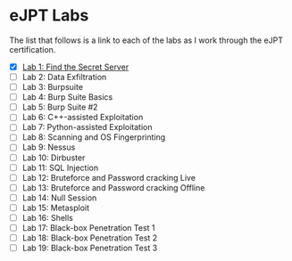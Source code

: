 # eJPT Labs
The list that follows is a link to each of the labs as I work through the eJPT certification.

- [x] [Lab 1: Find the Secret Server](/docs/labs/lab1/lab1.md)
- [ ] Lab 2: Data Exfiltration
- [ ] Lab 3: Burpsuite
- [ ] Lab 4: Burp Suite Basics
- [ ] Lab 5: Burp Suite #2
- [ ] Lab 6: C++-assisted Exploitation
- [ ] Lab 7: Python-assisted Exploitation
- [ ] Lab 8: Scanning and OS Fingerprinting
- [ ] Lab 9: Nessus
- [ ] Lab 10: Dirbuster
- [ ] Lab 11: SQL Injection
- [ ] Lab 12: Bruteforce and Password cracking Live
- [ ] Lab 13: Bruteforce and Password cracking Offline
- [ ] Lab 14: Null Session
- [ ] Lab 15: Metasploit
- [ ] Lab 16: Shells
- [ ] Lab 17: Black-box Penetration Test 1
- [ ] Lab 18: Black-box Penetration Test 2
- [ ] Lab 19: Black-box Penetration Test 3